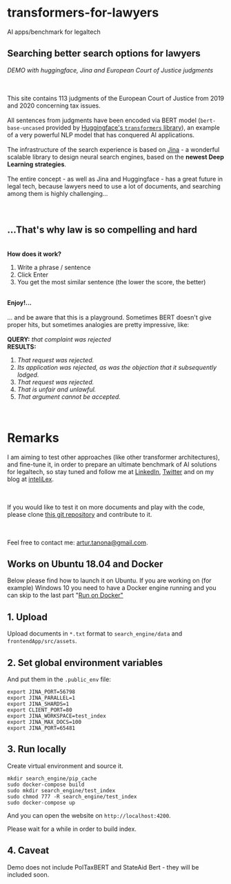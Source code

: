 # transformers-for-lawyers
AI apps/benchmark for legaltech


<h2> Searching better search options for lawyers </h2>
<i>DEMO with huggingface, Jina and European Court of Justice judgments</i>
<br><br><br>

This site contains 113 judgments of the European Court of Justice
from 2019 and 2020 concerning tax issues.
<br><br>
All sentences from judgments have been encoded via BERT model
 (<code>bert-base-uncased</code>  provided by
 <a href="https://huggingface.co/">Huggingface's
 <code>transformers</code> library</a>), an example
 of a very powerful NLP model that has conquered AI applications.
<br><br>
The infrastructure of the search experience is based on
<a href="https://jina.ai/#/">Jina</a> - a wonderful scalable library to design neural search engines,
based on the <b>newest Deep Learning strategies</b>.
<br><br>
The entire concept - as well as Jina and Huggingface - has a great future in legal tech, because lawyers
need to use a lot of documents, and searching among them is highly challenging...
<br><br><br>


<h2> ...That's why law is so compelling and hard</h2>
<br> <b> How does it work? </b>
<ol>
<li>Write a phrase / sentence</li>
<li>Click Enter</li>
<li>You get the most similar sentence (the lower the score, the better)</li>
</ol>

<br> <b> Enjoy!... </b><br>
<br>
... and be aware that this is a playground. Sometimes BERT doesn't give proper hits,
but sometimes analogies are pretty impressive, like:
<br>
<br>
<b>QUERY:</b><i> that complaint was rejected</i>
<br>
<b>RESULTS:</b>
<ol>
<li><i>That request was rejected.</i></li>
<li><i>Its application was rejected,
as was the objection that it subsequently lodged.</i></li>
<li><i>That request was rejected.</i></li>
<li><i>That is unfair and unlawful.</i></li>
<li><i>That argument cannot be accepted.</i></li>

</ol>
<br>
<h1>Remarks</h1>
I am aiming to test other approaches (like other transformer architectures),
and fine-tune it, in order to prepare an ultimate benchmark of AI solutions
for legaltech, so stay tuned and follow me at
<a href="https://www.linkedin.com/in/artur-tanona/">LinkedIn</a>,
<a href="https://twitter.com/ArturTanona/">Twitter</a>
and on my blog at <a href="https://www.intelilex.net">inteliLex</a>.


<br><br>
If you would like to test it on more documents and play with the code,
please clone <a href="https://github.com/ArturTan/transformers-for-lawyers">this
git repository</a> and contribute to it.

<br>
<br>
Feel free to contact me: <a href="artur.tanona@gmail.com">artur.tanona@gmail.com</a>.


## Works on Ubuntu 18.04 and Docker

Below please find how to launch it on Ubuntu. If you are working on (for example) Windows 10 you need to have a Docker engine running and you can skip to the last part "[Run on Docker"](#run-on-docker)

## 1. Upload

Upload documents in `*.txt` format to `search_engine/data` and `frontendApp/src/assets`.

## 2. Set global environment variables

And put them in the `.public_env` file:
```
export JINA_PORT=56798
export JINA_PARALLEL=1
export JINA_SHARDS=1
export CLIENT_PORT=80
export JINA_WORKSPACE=test_index
export JINA_MAX_DOCS=100
export JINA_PORT=65481
```
## 3. Run locally
Create virtual environment and source it.

```
mkdir search_engine/pip_cache
sudo docker-compose build
sudo mkdir search_engine/test_index
sudo chmod 777 -R search_engine/test_index
sudo docker-compose up
```

And you can open the website on `http://localhost:4200`.

Please wait for a while in order to build index. 

## 4. Caveat

Demo does not include PolTaxBERT and StateAid Bert - they will be included soon. 